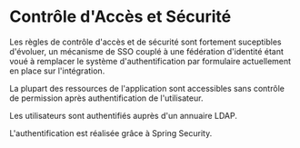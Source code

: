 # Contrôle d'Accès et Sécurité

Les règles de contrôle d'accès et de sécurité sont fortement suceptibles d'évoluer, un mécanisme de SSO couplé à une fédération d'identité étant voué à remplacer le système d'authentification par formulaire actuellement en place sur l'intégration.

La plupart des ressources de l'application sont accessibles sans contrôle de permission après authentification de l'utilisateur.

Les utilisateurs sont authentifiés auprès d'un annuaire LDAP.

L'authentification est réalisée grâce à Spring Security.